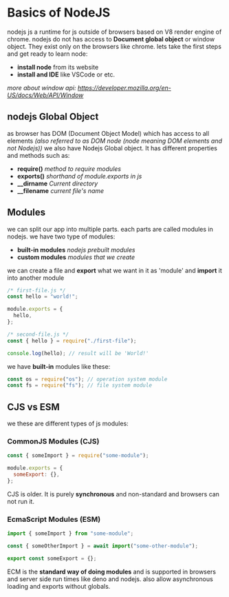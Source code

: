 # Basics of NodeJS

nodejs js a runtime for js outside of browsers based on V8 render engine of chrome. nodejs do not has access to **Document global object** or window object. They exist only on the browsers like chrome. lets take the first steps and get ready to learn node:

- **install node** from its website
- **install and IDE** like VSCode or etc.

_more about window api: https://developer.mozilla.org/en-US/docs/Web/API/Window_

## nodejs Global Object

as browser has DOM (Document Object Model) which has access to all elements _(also referred to as DOM node (node meaning DOM elements and not Nodejs))_ we also have Nodejs Global object. It has different properties and methods such as:

- **require()** _method to require modules_
- **exports()** _shorthand of module.exports in js_
- **\_\_dirname** _Current directory_
- **\_\_filename** _current file's name_

## Modules

we can split our app into multiple parts. each parts are called modules in nodejs. we have two type of modules:

- **built-in modules** _nodejs prebuilt modules_
- **custom modules** _modules that we create_

we can create a file and **export** what we want in it as 'module' and **import** it into another module

```js
/* first-file.js */
const hello = "world!";

module.exports = {
  hello,
};

/* second-file.js */
const { hello } = require("./first-file");

console.log(hello); // result will be 'World!'
```

we have **built-in** modules like these:

```js
const os = require("os"); // operation system module
const fs = require("fs"); // file system module
```

## CJS vs ESM

we these are different types of js modules:

### CommonJS Modules (CJS)

```js
const { someImport } = require("some-module");

module.exports = {
  someExport: {},
};
```

CJS is older. It is purely **synchronous** and non-standard and browsers can not run it.

### EcmaScript Modules (ESM)

```js
import { someImport } from "some-module";

const { someOtherImport } = await import("some-other-module");

export const someExport = {};
```

ECM is the **standard way of doing modules** and is supported in browsers and server side run times like deno and nodejs. also allow asynchronous loading and exports without globals.
